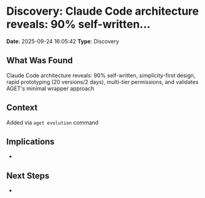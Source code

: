# Discovery: Claude Code architecture reveals: 90% self-written...

**Date**: 2025-09-24 16:05:42
**Type**: Discovery

## What Was Found
Claude Code architecture reveals: 90% self-written, simplicity-first design, rapid prototyping (20 versions/2 days), multi-tier permissions, and validates AGET's minimal wrapper approach

## Context
Added via `aget evolution` command

## Implications
-

## Next Steps
-
